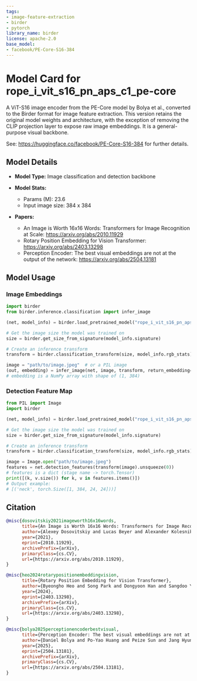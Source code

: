 ```yaml
---
tags:
- image-feature-extraction
- birder
- pytorch
library_name: birder
license: apache-2.0
base_model:
- facebook/PE-Core-S16-384
---
```


# Model Card for rope_i_vit_s16_pn_aps_c1_pe-core

A ViT-S16 image encoder from the PE-Core model by Bolya et al., converted to the Birder format for image feature extraction.
This version retains the original model weights and architecture, with the exception of removing the CLIP projection layer to expose raw image embeddings.
It is a general-purpose visual backbone.

See: <https://huggingface.co/facebook/PE-Core-S16-384> for further details.

## Model Details

- **Model Type:** Image classification and detection backbone
- **Model Stats:**
    - Params (M): 23.6
    - Input image size: 384 x 384

- **Papers:**
    - An Image is Worth 16x16 Words: Transformers for Image Recognition at Scale: <https://arxiv.org/abs/2010.11929>
    - Rotary Position Embedding for Vision Transformer: <https://arxiv.org/abs/2403.13298>
    - Perception Encoder: The best visual embeddings are not at the output of the network: <https://arxiv.org/abs/2504.13181>

## Model Usage

### Image Embeddings

```python
import birder
from birder.inference.classification import infer_image

(net, model_info) = birder.load_pretrained_model("rope_i_vit_s16_pn_aps_c1_pe-core", inference=True)

# Get the image size the model was trained on
size = birder.get_size_from_signature(model_info.signature)

# Create an inference transform
transform = birder.classification_transform(size, model_info.rgb_stats)

image = "path/to/image.jpeg"  # or a PIL image
(out, embedding) = infer_image(net, image, transform, return_embedding=True)
# embedding is a NumPy array with shape of (1, 384)
```

### Detection Feature Map

```python
from PIL import Image
import birder

(net, model_info) = birder.load_pretrained_model("rope_i_vit_s16_pn_aps_c1_pe-core", inference=True)

# Get the image size the model was trained on
size = birder.get_size_from_signature(model_info.signature)

# Create an inference transform
transform = birder.classification_transform(size, model_info.rgb_stats)

image = Image.open("path/to/image.jpeg")
features = net.detection_features(transform(image).unsqueeze(0))
# features is a dict (stage name -> torch.Tensor)
print([(k, v.size()) for k, v in features.items()])
# Output example:
# [('neck', torch.Size([1, 384, 24, 24]))]
```

## Citation

```bibtex
@misc{dosovitskiy2021imageworth16x16words,
      title={An Image is Worth 16x16 Words: Transformers for Image Recognition at Scale},
      author={Alexey Dosovitskiy and Lucas Beyer and Alexander Kolesnikov and Dirk Weissenborn and Xiaohua Zhai and Thomas Unterthiner and Mostafa Dehghani and Matthias Minderer and Georg Heigold and Sylvain Gelly and Jakob Uszkoreit and Neil Houlsby},
      year={2021},
      eprint={2010.11929},
      archivePrefix={arXiv},
      primaryClass={cs.CV},
      url={https://arxiv.org/abs/2010.11929},
}

@misc{heo2024rotarypositionembeddingvision,
      title={Rotary Position Embedding for Vision Transformer},
      author={Byeongho Heo and Song Park and Dongyoon Han and Sangdoo Yun},
      year={2024},
      eprint={2403.13298},
      archivePrefix={arXiv},
      primaryClass={cs.CV},
      url={https://arxiv.org/abs/2403.13298},
}

@misc{bolya2025perceptionencoderbestvisual,
      title={Perception Encoder: The best visual embeddings are not at the output of the network},
      author={Daniel Bolya and Po-Yao Huang and Peize Sun and Jang Hyun Cho and Andrea Madotto and Chen Wei and Tengyu Ma and Jiale Zhi and Jathushan Rajasegaran and Hanoona Rasheed and Junke Wang and Marco Monteiro and Hu Xu and Shiyu Dong and Nikhila Ravi and Daniel Li and Piotr Dollár and Christoph Feichtenhofer},
      year={2025},
      eprint={2504.13181},
      archivePrefix={arXiv},
      primaryClass={cs.CV},
      url={https://arxiv.org/abs/2504.13181},
}
```
